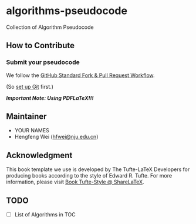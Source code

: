 # algorithms-pseudocode

Collection of Algorithm Pseudocode

## How to Contribute

### Submit your pseudocode
We follow the [GitHub Standard Fork & Pull Request Workflow](https://gist.github.com/Chaser324/ce0505fbed06b947d962).

(So [set up Git](https://help.github.com/articles/set-up-git/) first.)

***Important Note: Using PDFLaTeX!!!***

## Maintainer
- YOUR NAMES
- Hengfeng Wei (hfwei@nju.edu.cn)

## Acknowledgment

This book template we use is developed by The Tufte-LaTeX Developers 
for producing books according to the style of Edward R. Tufte.
For more information, please visit [Book Tufte-Style @ ShareLaTeX](https://www.sharelatex.com/templates/54e21007fd6c05e77b8fdfed).

## TODO

- [ ] List of Algorithms in TOC
